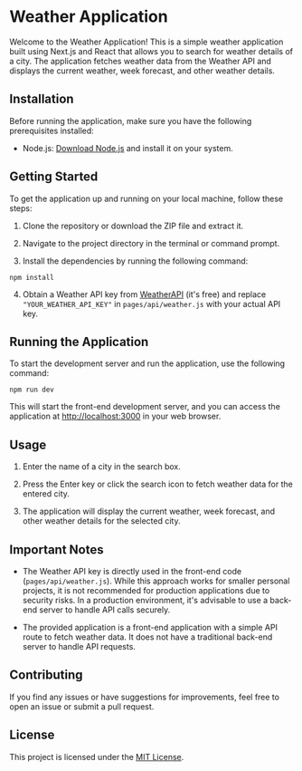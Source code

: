 # Weather Application

Welcome to the Weather Application! This is a simple weather application built using Next.js and React that allows you to search for weather details of a city. The application fetches weather data from the Weather API and displays the current weather, week forecast, and other weather details.

## Installation

Before running the application, make sure you have the following prerequisites installed:

- Node.js: [Download Node.js](https://nodejs.org) and install it on your system.

## Getting Started

To get the application up and running on your local machine, follow these steps:

1. Clone the repository or download the ZIP file and extract it.

2. Navigate to the project directory in the terminal or command prompt.

3. Install the dependencies by running the following command:

`npm install`


4. Obtain a Weather API key from [WeatherAPI](https://www.weatherapi.com/) (it's free) and replace `"YOUR_WEATHER_API_KEY"` in `pages/api/weather.js` with your actual API key.

## Running the Application

To start the development server and run the application, use the following command:

`npm run dev`


This will start the front-end development server, and you can access the application at [http://localhost:3000](http://localhost:3000) in your web browser.

## Usage

1. Enter the name of a city in the search box.

2. Press the Enter key or click the search icon to fetch weather data for the entered city.

3. The application will display the current weather, week forecast, and other weather details for the selected city.

## Important Notes

- The Weather API key is directly used in the front-end code (`pages/api/weather.js`). While this approach works for smaller personal projects, it is not recommended for production applications due to security risks. In a production environment, it's advisable to use a back-end server to handle API calls securely.

- The provided application is a front-end application with a simple API route to fetch weather data. It does not have a traditional back-end server to handle API requests.

## Contributing

If you find any issues or have suggestions for improvements, feel free to open an issue or submit a pull request.

## License

This project is licensed under the [MIT License](LICENSE).
